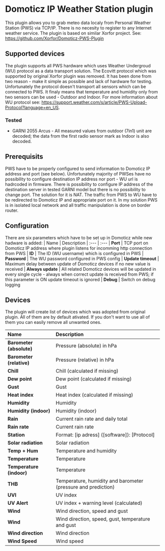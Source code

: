 # Domoticz IP Weather Station plugin

This plugin allows you to grab meteo data localy from Personal Weather Station (PWS) via TCP/IP. There is no necesity to register to any Internet weather service. 
The plugin is based on similar Xorfor project. See: https://github.com/Xorfor/Domoticz-PWS-Plugin 

## Supported devices
The plugin supports all PWS hardware which uses Weather Undergroud (WU) protocol as a data transport solution. The Ecovitt protocol which was supported by original
Xorfor plugin was removed. It has been done from two reason - make it simple as possible and lack of hardware for testing. Unfortunately the protocol doesn't transport all sensors which can be connected to PWS. It finaly means that temperature and humidity only from two sensors can be used - Outdoor and Indoor. For more information about WU protocol see: https://support.weather.com/s/article/PWS-Upload-Protocol?language=en_US.

### Tested
* GARNI 2055 Arcus - All measured values from outdoor (7in1) unit are decoded; the data from the first radio sensor mark as Indoor is also decoded.

## Prerequisits
PWS have to be properly configured to send information to Domoticz IP address and port (see below). Unfortunately majority of PWSes have no possibility to configure destination IP address nor port - WU url is hadrcoded in firmware. There is possibility to configure IP address of the destination server in tested GARNI model but there is no possibility to change port. The solution for it is NAT. The traffic from PWS to WU have to be redirected to Domoticz IP and appropriate port on it. 
In my solution PWS is in isolated local network and all traffic manipulation is done on border router.

## Configuration
There are six parameters which have to be set up in Domoticz while new hadware is added:
| Name                  | Description
| :---                  | :---
| **Port**              | TCP port on Domoticz IP address where plugin listens for incomming http connection from PWS
| **ID**                | The ID (WU username) which is configured in PWS
| **Password**          | The WU password configured in PWS config
| **Update timeout**    | Maximum delay between update of Domoticz devices if no new value is received
| **Always update**     | All related Domoticz devices will be updated in every single cycle - always when correct update is received from PWS; if this parameter is ON update timeout is ignored
| **Debug**             | Switch on debug logging

## Devices
The plugin will create list of devices which was adopted from original plugin. All of them are by default ativated. If you don't want to use all of them you can easily remove all unwanted ones.

| Name                     | Description
| :---                     | :---
| **Barometer (absolute)** | Pressure (absolute) in hPa
| **Barometer (relative)** | Pressure (relative) in hPa
| **Chill**                | Chill (calculated if missing)
| **Dew point**            | Dew point (calculated if missing)
| **Gust**                 | Gust
| **Heat index**           | Heat index (calculated if missing)
| **Humidity**             | Humidity
| **Humidity (indoor)**    | Humidity (indoor)
| **Rain**                 | Current rain rate and daily total
| **Rain rate**            | Current rain rate
| **Station**              | Format: [ip adress] ([software]): [Protocol] 
| **Solar radiation**      | Solar radiation
| **Temp + Hum**           | Temperature and humidity
| **Temperature**          | Temperature
| **Temperature (indoor)** | Temperature
| **THB**                  | Temperature, humidity and barometer (pressure and prediction)
| **UVI**                  | UV index
| **UV Alert**             | UV index + warning level (calculated)
| **Wind**                 | Wind direction, speed and gust
| **Wind**                 | Wind direction, speed, gust, temperature and gust
| **Wind direction**       | Wind direction
| **Wind Speed**           | Wind speed

